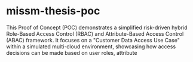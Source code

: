 # missm-thesis-poc
This Proof of Concept (POC) demonstrates a simplified risk-driven hybrid Role-Based Access Control (RBAC) and Attribute-Based Access Control (ABAC) framework. It focuses on a "Customer Data Access Use Case" within a simulated multi-cloud environment, showcasing how access decisions can be made based on user roles, attribute
